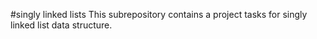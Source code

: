 #singly linked lists
This subrepository contains a project tasks for singly linked list data structure.
